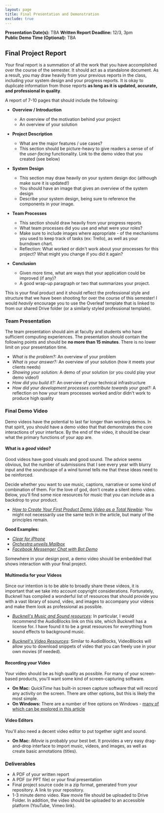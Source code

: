 ```yaml
---
layout: page
title: Final Presentation and Demonstration
exclude: true
---
```


**Presentation Date(s):** TBA
**Written Report Deadline:** 12/3, 3pm  
**Public Demo Time (Optional):** TBA


## Final Project Report
Your final report is a summation of all the work that you have accomplished over the course of the semester. It should act as a standalone document. As a result, you may draw heavily from your previous reports in the class, including your system design and your progress reports. It is okay to duplicate information from those reports **as long as it is updated, accurate, and professional in quality**.

A report of 7-10 pages that should include the following:

- **Overview / Introduction**
  - An overview of the motivation behind your project
  - An overview of your solution

- **Project Description**
  - What are the major features / use cases?
  - This section should be picture-heavy to give readers a sense of of the _user-facing_ functionality. Link to the demo video that you created (see below)

- **System Design**
  - This section may draw heavily on your system design doc (although make sure it is updated!)
  - You should have an image that gives an overview of the system design
  - Describe your system design, being sure to reference the components in your image.

- **Team Processes**
  - This section should draw heavily from your progress reports
  - What team processes did you use and what were your roles?
  - Make sure to include images where appropriate - of the mechanisms you used to keep track of tasks (ex: Trello), as well as your burndown chart.
  - Reflection: What worked or didn't work about your processes for this project? What might you change if you did it again?

- **Conclusion**
  - Given more time, what are ways that your application could be improved (if any)?
  - A good wrap-up paragraph or two that summarizes your project.

This is your final product and it should reflect the professional style and structure that we have been shooting for over the course of this semester! I would _heavily_ encourage you to use the Overleaf template that is linked to from our shared Drive folder (or a similarly styled professional template).

### Team Presentation
The team presentation should aim at faculty and students who have sufficient computing experiences. The presentation should contain the following points and should be **no more than 15 minutes**. There is no lower limit on your presentation time.
- _What is the problem?:_ An overview of your problem
- _What is your answer?:_ An overview of your solution (how it meets your clients needs)
- _Showing your solution:_ A demo of your solution (or you could play your demo video!)
- _How did you build it?:_ An overview of your technical infrastructure
- _How did your development processes contribute towards your goal?:_ A reflection on how your team processes worked and/or didn't work to produce high quality


### Final Demo Video
Demo videos have the potential to last far longer than working demos. In that spirit, you should have a demo video that that demonstrates the core interactions of your interface. By the end of the video, it should be clear what the primary functions of your app are.

#### What is a _good_ video?

Good videos have good visuals and good sound. The advice seems obvious, but the number of submissions that I see every year with blurry input and the soundscape of a wind tunnel tells me that these ideas need to be reinforced.

Decide whether you want to use music, captions, narrative or some kind of combination of them. For the love of god, don't create a silent demo video. Below, you'll find some nice resources for music that you can include as a backdrop to your product.

- [_How to Create Your First Product Demo Video as a Total Newbie_](https://www.process.st/product-demo-video/): You might not necessarily use the same tech in the article, but many of the principles remain.

**Good Examples:**

- [_Clear for iPhone_](https://www.youtube.com/watch?v=S00H-rz7fGo)
- [_Orchestra unveils Mailbox_](https://www.youtube.com/watch?v=_Us1Ws4i14c)
- [_Facebook Messenger Chat with Bot Demo_](https://www.youtube.com/watch?v=_Kk3AbP3SI0)

Somewhere in your design post, a demo video should be embedded that shows interaction with your final project.

#### Multimedia for your Videos
Since our intention is to be able to broadly share these videos, it is important that we take into account copyright considerations. Fortunately, Bucknell has compiled a wonderful list of resources that should provide you with a vast library of sound, video, and images to accompany your videos and make them look as professional as possible.

- [_Bucknell's Music and Sound resources_](http://researchbysubject.bucknell.edu/c.php?g=89792&p=579601): In particular, I would recommend the AudioBlocks link on this site, which Bucknell has a license for. I have found it to be a great resources for everything from sound effects to background music.

- [_Bucknell's Video Resources_](http://researchbysubject.bucknell.edu/c.php?g=89792&p=579600): Similar to AudioBlocks, VideoBlocks will allow you to download snippets of video that you can freely use in your own movies (if needed).

#### Recording your Video
Your video should be as high quality as possible. For many of your screen-based products, you'll want some kind of screen-capturing software.

- **On Mac:** _QuickTime_ has built-in screen capture software that will record any activity on the screen. There are other options, but this is likely the most simple.
- **On Windows:** There are a number of free options on Windows - [many of which can be explored in this article](http://www.techradar.com/news/the-best-free-screen-recorder)

#### Video Editors
You'll also need a decent video editor to put together sight and sound.

- **On Mac:** _iMovie_ is probably your best bet. It provides a very easy drag-and-drop interface to import music, videos, and images, as well as create basic annotations (titles).

### Deliverables
- A PDF of your written report
- A PDF (or PPT file) or your final presentation
- Final project source code in a zip format, generated from your repository. A link to your repository.
- 1-3 minute demo video. Raw movie file should be uploaded to Drive Folder. In addition, the video should be uploaded to an accessible platform (YouTube, Vimeo link).
